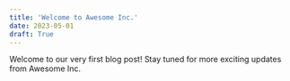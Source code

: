 ```yaml
---
title: 'Welcome to Awesome Inc.'
date: 2023-05-01
draft: True
---
```


Welcome to our very first blog post! Stay tuned for more exciting updates from Awesome Inc.
